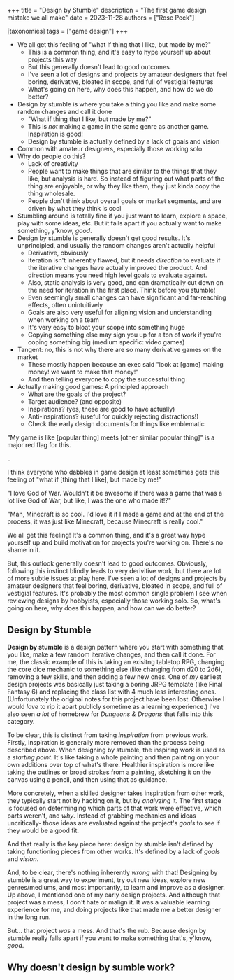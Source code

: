 +++
title = "Design by Stumble"
description = "The first game design mistake we all make"
date = 2023-11-28
authors = ["Rose Peck"]

[taxonomies]
tags = ["game design"]
+++

- We all get this feeling of "what if thing that I like, but made by me?"
	- This is a common thing, and it's easy to hype yourself up about projects this way
	- But this generally doesn't lead to good outcomes
	- I've seen a lot of designs and projects by amateur designers that feel boring, derivative, bloated in scope, and full of vestigial features
	- What's going on here, why does this happen, and how do we do better?
- Design by stumble is where you take a thing you like and make some random changes and call it done
	- "What if thing that I like, but made by me?"
	- This is *not* making a game in the same genre as another game. Inspiration is good!
	- Design by stumble is actually defined by a lack of goals and vision
- Common with amateur designers, especially those working solo
- Why do people do this?
	- Lack of creativity
	- People want to make things that are similar to the things that they like, but analysis is hard. So instead of figuring out what parts of the thing are enjoyable, or why they like them, they just kinda copy the thing wholesale.
	- People don't think about overall goals or market segments, and are driven by what they think is cool
- Stumbling around is totally fine if you just want to learn, explore a space, play with some ideas, etc. But it falls apart if you actually want to make something, y'know, *good*. 
- Design by stumble is generally doesn't get good results. It's unprincipled, and usually the random changes aren't actually helpful
	- Derivative, obviously
	- Iteration isn't inherently flawed, but it needs *direction* to evaluate if the iterative changes have actually improved the product. And direction means you need high level goals to evaluate against.
	- Also, static analysis is very good, and can dramatically cut down on the need for iteration in the first place. Think before you stumble!
	- Even seemingly small changes can have significant and far-reaching effects, often unintuitively
	- Goals are also very useful for aligning vision and understanding when working on a team
	- It's very easy to bloat your scope into something huge
	- Copying something else may sign you up for a ton of work if you're coping something big (medium specific: video games)
- Tangent: no, this is not why there are so many derivative games on the market
	- These mostly happen because an exec said "look at [game] making money! we want to make that money!"
	- And then telling everyone to copy the successful thing
- Actually making good games: A principled approach
	- What are the goals of the project?
	- Target audience? (and opposite)
	- Inspirations? (yes, these are good to have actually)
	- Anti-inspirations? (useful for quickly rejecting distractions!)
	- Check the early design documents for things like emblematic


"My game is like [popular thing] meets [other similar popular thing]" is a major red flag for this.

..

I think everyone who dabbles in game design at least sometimes gets this feeling of "what if [thing that I like], but made by me!"

"I love God of War. Wouldn't it be awesome if there was a game that was a lot like God of War, but like, I was the one who made it!?"

"Man, Minecraft is so cool. I'd love it if I made a game and at the end of the process, it was just like Minecraft, because Minecraft is really cool."

We all get this feeling!
It's a common thing, and it's a great way hype yourself up and build motivation for projects you're working on.
There's no shame in it.

But, this outlook generally doesn't lead to good outcomes.
Obviously, following this instinct blindly leads to very derivitive work, but there are lot of more subtle issues at play here.
I've seen a lot of designs and projects by amateur designers that feel boring, derivative, bloated in scope, and full of vestigial features.
It's probably the most common single problem I see when reviewing designs by hobbyists, especially those working solo.
So, what's going on here, why does this happen, and how can we do better?

## Design by Stumble

**Design by stumble** is a design pattern where you start with something that you like, make a few random iterative changes, and then call it done. 
For me, the classic example of this is taking an exisitng tabletop RPG, changing the core dice mechanic to something else (like changing from d20 to 2d6), removing a few skills, and then adding a few new ones.
One of *my* earliest design projects was basically just taking a boring JRPG template (like Final Fantasy 6) and replacing the class list with 4 much less interesting ones.
(Unfortunately the original notes for this project have been lost. Otherwise I would *love* to rip it apart publicly sometime as a learning experience.)
I've also seen *a lot* of homebrew for *Dungeons & Dragons* that falls into this category.

To be clear, this is distinct from taking *inspiration* from previous work.
Firstly, inspiration is generally more removed than the process being described above.
When designing by stumble, the inspiring work is used as a *starting point*.
It's like taking a whole painting and then painting on your own additions over top of what's there.
Healthier inspiration is more like taking the outlines or broad strokes from a painting, sketching it on the canvas using a pencil, and then using that as guidance.

More concretely, when a skilled designer takes inspiration from other work, they typically start not by hacking on it, but by *analyzing* it.
The first stage is focused on determinging which parts of that work were effective, which parts weren't, and *why*.
Instead of grabbing mechanics and ideas uncritically- those ideas are evaluated against the project's *goals* to see if they would be a good fit.

And that really is the key piece here: design by stumble isn't defined by taking functioning pieces from other works.
It's defined by a lack of *goals* and *vision*.

And, to be clear, there's nothing inherently *wrong* with that!
Designing by stumble is a great way to experiment, try out new ideas, explore new genres/mediums, and most importantly, to learn and improve as a designer.
Up above, I mentioned one of my early design projects. 
And although that project was a mess, I don't hate or malign it.
It was a valuable learning experience for me, and doing projects like that made me a better designer in the long run.

But... that project *was* a mess.
And that's the rub.
Because design by stumble really falls apart if you want to make something that's, y'know, *good*.

## Why doesn't design by sumble work?


